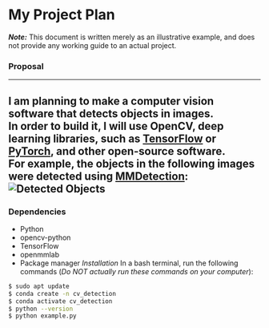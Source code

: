 # My Project Plan
***Note:*** This document is written merely as an illustrative example, and does not provide any working guide to an actual project.

### Proposal
---
I am planning to make a computer vision software that detects objects in images.  
In order to build it, I will use OpenCV, deep learning libraries, such as [TensorFlow](https://www.tensorflow.org/?hl=ko) or [PyTorch](https://www.tensorflow.org/?hl=ko), and other open-source software.  
For example, the objects in the following images were detected using [MMDetection](https://github.com/open-mmlab/mmdetection):  
![Detected Objects](https://user-images.githubusercontent.com/12907710/137271636-56ba1cd2-b110-4812-8221-b4c120320aa9.png)
---
### Dependencies
- Python
- opencv-python
- TensorFlow
- openmmlab
- Package manager
*Installation*
In a bash terminal, run the following commands (*Do NOT actually run these commands on your computer*):
```bash
$ sudo apt update
$ conda create -n cv_detection
$ conda activate cv_detection
$ python --version
$ python example.py
```
